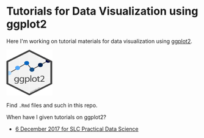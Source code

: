 # Tutorials for Data Visualization using ggplot2

Here I'm working on tutorial materials for data visualization using [ggplot2](http://ggplot2.tidyverse.org/).

<img src="figs/hex-ggplot2.png" alt="ggplot2" width="120" height="120"/>

Find `.Rmd` files and such in this repo.

When have I given tutorials on ggplot2?

- [6 December 2017 for SLC Practical Data Science](https://www.meetup.com/BigDataUtah/events/245501906/)

